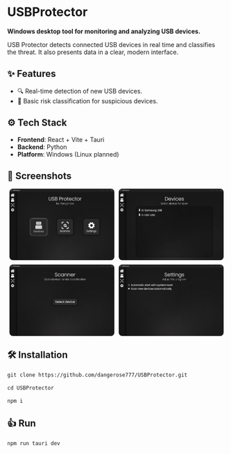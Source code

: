 # USBProtector

**Windows desktop tool for monitoring and analyzing USB devices.**

USB Protector detects connected USB devices in real time and classifies the threat. It also presents data in a clear, modern interface.

## ✨ Features

- 🔍 Real-time detection of new USB devices.
- 🎯 Basic risk classification for suspicious devices.

## ⚙️ Tech Stack

- **Frontend**: React + Vite + Tauri
- **Backend**: Python
- **Platform**: Windows (Linux planned)

## 📸 Screenshots

<div style="display: flex; flex-wrap: wrap; justify-content: center; gap: 10px;">
  <img src="screenshots/home.png" style="width: 48%; max-width: 400px; border-radius: 8px;" />
  <img src="screenshots/devices.png" style="width: 48%; max-width: 400px; border-radius: 8px;" />
  <img src="screenshots/scanner.png" style="width: 48%; max-width: 400px; border-radius: 8px;" />
  <img src="screenshots/settings.png" style="width: 48%; max-width: 400px; border-radius: 8px;" />
</div>

## 🛠️ Installation

```
git clone https://github.com/dangerose777/USBProtector.git
```
```
cd USBProtector
```
```
npm i
```

## 👍 Run

```
npm run tauri dev
```